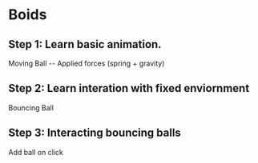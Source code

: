# Boids

## Step 1: Learn basic animation. 
Moving Ball
 -- Applied forces (spring + gravity)

## Step 2: Learn interation with fixed enviornment
Bouncing Ball


## Step 3: Interacting bouncing balls
Add ball on click

